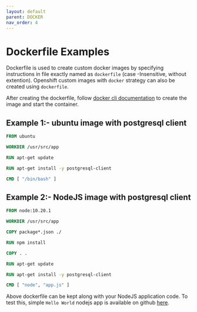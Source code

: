```yaml
---
layout: default
parent: DOCKER
nav_order: 4
---
```

# Dockerfile Examples

Dockerfile is used to create custom docker images by specifying instructions in file exactly named as `dockerfile` (case -Insensitive, without extention). Openshift custom images with `docker` strategy can also be created using `dockerfile`.

After creating the dockerfile, follow [docker cli documentation](https://kathuriaas.github.io/docker/docker_cli) to create the image and start the container.

## Example 1:- ubuntu image with postgresql client

```dockerfile
FROM ubuntu

WORKDIR /usr/src/app

RUN apt-get update

RUN apt-get install -y postgresql-client

CMD [ "/bin/bash" ]
```

## Example 2:- NodeJS image with postgresql client

```dockerfile
FROM node:10.20.1

WORKDIR /usr/src/app

COPY package*.json ./

RUN npm install

COPY . .

RUN apt-get update

RUN apt-get install -y postgresql-client

CMD [ "node", "app.js" ]
```

Above dockerfile can be kept along with your NodeJS application code. To test this, simple `Hello World` nodejs app is available on github [here](https://github.com/kathuriaas/docker_node_sample).
